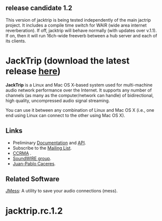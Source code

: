## release candidate 1.2 ##
This version of jacktrip is being tested independently of the main jactrip project. It includes a compile time switch for WAIR (wide area internet reverberation). If off, jacktrip will behave normally (with updates over v.1.1). If on, then it will run 16ch-wide freeverb between a hub server and each of its clients.

# JackTrip (download the latest release [here](https://github.com/jcacerec/jacktrip/releases))

**JackTrip** is a Linux and Mac OS X-based system used for multi-machine audio network performance over the Internet. It supports any number of channels (as many as the computer/network can handle) of bidirectional, high quality, uncompressed audio signal streaming.

You can use it between any combination of Linux and Mac OS X (i.e., one end using Linux can connect to the other using Mac OS X).


## Links ##
  * Preliminary [Documentation](http://ccrma.stanford.edu/groups/soundwire/software/jacktrip/) and [API](http://ccrma.stanford.edu/groups/soundwire/software/jacktrip/annotated.html).
  * Subscribe to the [Mailing List](http://groups.google.com/group/jacktrip-users).
  * [CCRMA](http://ccrma.stanford.edu/) .
  * [SoundWIRE group](http://ccrma.stanford.edu/groups/soundwire/).
  * [Juan-Pablo Caceres](https://ccrma.stanford.edu/~jcaceres/).


## Related Software ##
[JMess](https://github.com/jcacerec/jmess-jack): A utility to save your audio connections (mess).
# jacktrip.rc.1.2
